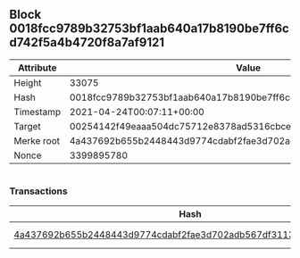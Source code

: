 ## Block 0018fcc9789b32753bf1aab640a17b8190be7ff6cd742f5a4b4720f8a7af9121

Attribute | Value
--- | ---
Height | 33075
Hash | 0018fcc9789b32753bf1aab640a17b8190be7ff6cd742f5a4b4720f8a7af9121
Timestamp | 2021-04-24T00:07:11+00:00
Target | 00254142f49eaaa504dc75712e8378ad5316cbcead634704b3734b6271167cc4
Merke root | 4a437692b655b2448443d9774cdabf2fae3d702adb567df3113ca3c790e89d75
Nonce | 3399895780

```

```

### Transactions

Hash | Amount
--- | ---
[4a437692b655b2448443d9774cdabf2fae3d702adb567df3113ca3c790e89d75](4a437692b655b2448443d9774cdabf2fae3d702adb567df3113ca3c790e89d75.md) | 10.00000000 SKEPTI 
